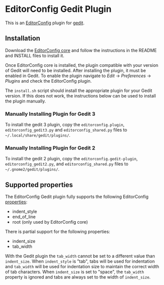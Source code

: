 # EditorConfig Gedit Plugin

This is an [EditorConfig][] plugin for [gedit][].

## Installation

Download the [EditorConfig core][] and follow the instructions in the README
and INSTALL files to install it.

Once EditorConfig core is installed, the plugin compatible with your version of
Gedit will need to be installed.  After installing the plugin, it must be
enabled in Gedit.  To enable the plugin navigate to
*Edit* -> *Preferences* -> *Plugins* and check the EditorConfig plugin.

The `install.sh` script should install the appropriate plugin for your Gedit version.  If this does not work, the instructions below can be used to install the plugin manually.

### Manually Installing Plugin for Gedit 3

To install the gedit 3 plugin, copy the `editorconfig.plugin`,
`editorconfig_gedit3.py` and `editorconfig_shared.py` files to
`~/.local/share/gedit/plugins/`.


### Manually Installing Plugin for Gedit 2

To install the gedit 2 plugin, copy the `editorconfig.gedit-plugin`,
`editorconfig_gedit2.py`, and `editorconfig_shared.py` files to
`~/.gnome2/gedit/plugins/`.

## Supported properties

The EditorConfig Gedit plugin fully supports the following EditorConfig [properties][]:

* indent_style
* end_of_line
* root (only used by EditorConfig core)

There is partial support for the following properties:

* indent_size
* tab_width

With the Gedit plugin the `tab_width` cannot be set to a different value than `indent_size`.  When `indent_style` is "tab", tabs will be used for indentation and `tab_width` will be used for indentation size to maintain the correct width of tab characters.  When `indent_size` is set to "space", the `tab_width` property is ignored and tabs are always set to the width of `indent_size`.

[EditorConfig core]: https://github.com/editorconfig/editorconfig-core
[EditorConfig]: http://editorconfig.org
[gedit]: http://projects.gnome.org/gedit
[properties]: http://editorconfig.org/#supported-properties
